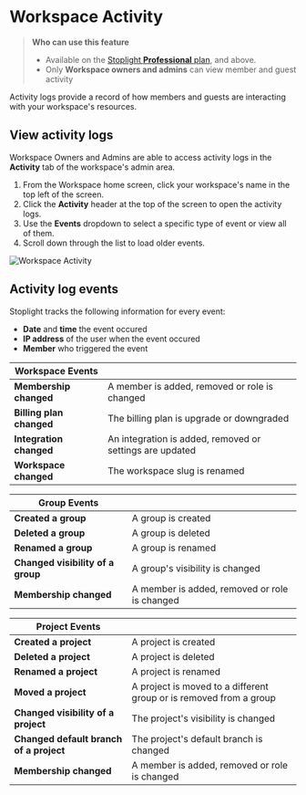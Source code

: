 # Workspace Activity

> **Who can use this feature**
>
> - Available on the [Stoplight **Professional** plan](https://stoplight.io/pricing/), and above.
> - Only **Workspace owners and admins** can view member and guest activity

Activity logs provide a record of how members and guests are interacting with your workspace's resources.

## View activity logs

Workspace Owners and Admins are able to access activity logs in the **Activity** tab of the workspace's admin area.

1. From the Workspace home screen, click your workspace's name in the top left of the screen.
2. Click the **Activity** header at the top of the screen to open the activity logs.
3. Use the **Events** dropdown to select a specific type of event or view all of them.
4. Scroll down through the list to load older events.

![Workspace Activity](https://stoplight.io/api/v1/projects/cHJqOjI/images/1LU7lcRDa1U)

## Activity log events

Stoplight tracks the following information for every event:

- **Date** and **time** the event occured
- **IP address** of the user when the event occured
- **Member** who triggered the event

| Workspace Events         |                                                          |
| ------------------------ | -------------------------------------------------------- |
| **Membership changed**   | A member is added, removed or role is changed            |
| **Billing plan changed** | The billing plan is upgrade or downgraded                |
| **Integration changed**  | An integration is added, removed or settings are updated |
| **Workspace changed**    | The workspace slug is renamed                            |

| Group Events                      |                                               |
| --------------------------------- | --------------------------------------------- |
| **Created a group**               | A group is created                            |
| **Deleted a group**               | A group is deleted                            |
| **Renamed a group**               | A group is renamed                            |
| **Changed visibility of a group** | A group's visibility is changed               |
| **Membership changed**            | A member is added, removed or role is changed |

| Project Events                          |                                                                    |
| --------------------------------------- | ------------------------------------------------------------------ |
| **Created a project**                   | A project is created                                               |
| **Deleted a project**                   | A project is deleted                                               |
| **Renamed a project**                   | A project is renamed                                               |
| **Moved a project**                     | A project is moved to a different group or is removed from a group |
| **Changed visibility of a project**     | The project's visibility is changed                                |
| **Changed default branch of a project** | The project's default branch is changed                            |
| **Membership changed**                  | A member is added, removed or role is changed                      |
